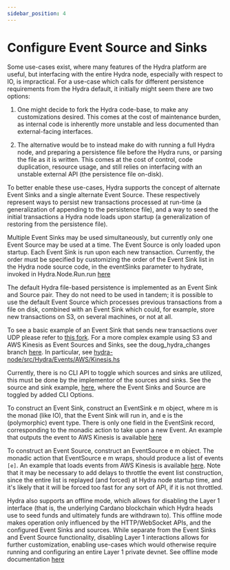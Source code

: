 ```yaml
---
sidebar_position: 4
---
```


# Configure Event Source and Sinks

Some use-cases exist, where many features of the Hydra platform are useful, but interfacing with the entire Hydra node, especially with respect to IO, is impractical. For a use-case which calls for different persistence requirements from the Hydra default, it initially might seem there are two options:

1. One might decide to fork the Hydra code-base, to make any customizations desired. This comes at the cost of maintenance burden, as internal code is inherently more unstable and less documented than external-facing interfaces.

2. The alternative would be to instead make do with running a full Hydra node, and preparing a persistence file before the Hydra runs, or parsing the file as it is written. This comes at the cost of control, code duplication, resource usage, and still relies on interfacing with an unstable external API (the persistence file on-disk).

To better enable these use-cases, Hydra supports the concept of alternate Event Sinks and a single alternate Event Source. These respectively represent ways to persist new transactions processed at run-time (a generalization of appending to the persistence file), and a way to seed the initial transactions a Hydra node loads upon startup (a generalization of restoring from the persistence file).

Multiple Event Sinks may be used simultaneously, but currently only one Event Source may be used at a time. The Event Source is only loaded upon startup. Each Event Sink is run upon each new transaction. Currently, the order must be specified by customizing the order of the Event Sink list in the Hydra node source code, in the eventSinks parameter to hydrate, invoked in Hydra.Node.Run.run [here](https://github.com/SundaeSwap-finance/hydra/blob/4785bd86a03b92ba8fa8fb34c9d485a1e2f4f7d7/hydra-node/src/Hydra/Node/Run.hs#L104)

The default Hydra file-based persistence is implemented as an Event Sink and Source pair. They do not need to be used in tandem; it is possible to use the default Event Source which processes previous transactions from a file on disk, combined with an Event Sink which could, for example, store new transactions on S3, on several machines, or not at all.

To see a basic example of an Event Sink that sends new transactions over UDP please refer to [this fork](https://github.com/ffakenz/hydra/tree/udp-sink).
For a more complex example using S3 and AWS Kinesis as Event Sources and Sinks, see the doug_hydra_changes branch [here](github.com/SundaeSwap-finance/hydra). In particular, see [hydra-node/src/Hydra/Events/AWS/Kinesis.hs](https://github.com/SundaeSwap-finance/hydra/blob/f27e51c001e7b64c3679eab4efd9f17f08db53fe/hydra-node/src/Hydra/Events/AWS/Kinesis.hs)

Currently, there is no CLI API to toggle which sources and sinks are utilized, this must be done by the implementor of the sources and sinks. See the source and sink example, [here](https://github.com/SundaeSwap-finance/hydra/blob/4785bd86a03b92ba8fa8fb34c9d485a1e2f4f7d7/hydra-node/src/Hydra/Node/Run.hs#L97), where the Event Sinks and Source are toggled by added CLI Options.

To construct an Event Sink, construct an EventSink e m object, where m is the monad (like IO), that the Event Sink will run in, and e is the (polymorphic) event type. There is only one field in the EventSink record, corresponding to the monadic action to take upon a new Event. An example that outputs the event to AWS Kinesis is available [here](https://github.com/SundaeSwap-finance/hydra/blob/598b20fcee9669a196781f70e02e13779967e470/hydra-node/src/Hydra/Events/AWS/Kinesis.hs#L85)

To construct an Event Source, construct an EventSource e m object. The monadic action that EventSource e m wraps, should produce a list of events `[e]`. An example that loads events from AWS Kinesis is available [here](https://github.com/SundaeSwap-finance/hydra/blob/598b20fcee9669a196781f70e02e13779967e470/hydra-node/src/Hydra/Events/AWS/Kinesis.hs#L85). Note that it may be necessary to add delays to throttle the event list construction, since the entire list is replayed (and forced) at Hydra node startup time, and it's likely that it will be forced too fast for any sort of API, if it is not throttled.

Hydra also supports an offline mode, which allows for disabling the Layer 1 interface (that is, the underlying Cardano blockchain which Hydra heads use to seed funds and ultimately funds are withdrawn to). This offline mode makes operation only influenced by the HTTP/WebSocket APIs, and the configured Event Sinks and sources. While separate from the Event Sinks and Event Source functionality, disabling Layer 1 interactions allows for further customization, enabling use-cases which would otherwise require running and configuring an entire Layer 1 private devnet. See offline mode documentation [here](../configuration.md#offline-mode)
